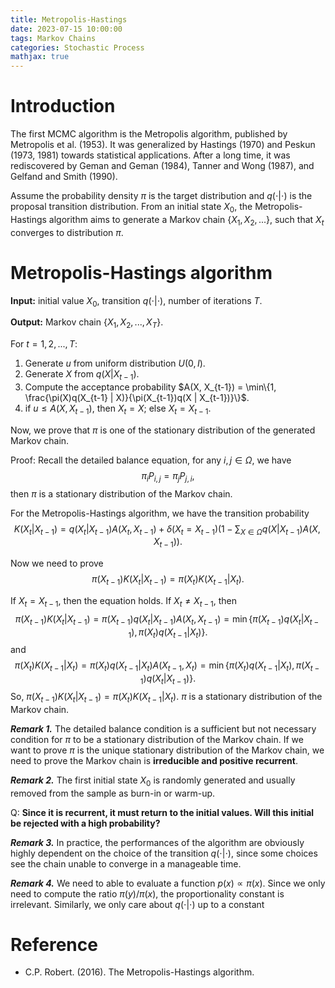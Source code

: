 ```yaml
---
title: Metropolis-Hastings
date: 2023-07-15 10:00:00
tags: Markov Chains
categories: Stochastic Process
mathjax: true
---
```


# Introduction

The first MCMC algorithm is the Metropolis algorithm, published by Metropolis et al. (1953). It was generalized by Hastings (1970) and Peskun (1973, 1981) towards statistical applications. After a long time, it was rediscovered by Geman and Geman (1984), Tanner and Wong
(1987), and Gelfand and Smith (1990).

Assume the probability density $\pi$ is the target distribution and $q(\cdot | \cdot)$ is the proposal transition distribution. From an initial state $X_0$, the Metropolis-Hastings algorithm aims to generate a Markov chain $\{X_1, X_2, ...\}$, such that $X_t$ converges to distribution $\pi$.



# Metropolis-Hastings algorithm

**Input:** initial value $X_0$, transition $q(\cdot | \cdot)$, number of iterations $T$.
 
**Output:** Markov chain $\{X_1, X_2, ..., X_T\}$.

For $t = 1, 2, ..., T$:

1. Generate $u$ from uniform distribution $U(0, I)$.
2. Generate $X$ from $q(X | X_{t-1})$.
3. Compute the acceptance probability $A(X, X_{t-1}) = \min\{1, \frac{\pi(X)q(X_{t-1} | X)}{\pi(X_{t-1})q(X | X_{t-1})}\}$.
4. if $u \leq A(X, X_{t-1})$, then $X_t = X$; else $X_t = X_{t-1}$.

Now, we prove that $\pi$ is one of the stationary distribution of the generated Markov chain.

Proof: Recall the detailed balance equation, for any $i, j \in \Omega$, we have
$$
\pi_i P_{i,j} = \pi_j P_{j,i},
$$
then $\pi$ is a stationary distribution of the Markov chain.

For the Metropolis-Hastings algorithm, we have the transition probability
$$
K(X_t | X_{t-1}) = q(X_t| X_{t-1}) A(X_t, X_{t-1}) + \delta(X_t = X_{t-1}) (1 - \sum_{X \in \Omega} q(X|X_{t-1}) A(X, X_{t-1})).
$$

Now we need to prove 
$$
\pi(X_{t-1})K(X_t | X_{t-1}) = \pi(X_t)K(X_{t-1} | X_t).
$$

If $X_t = X_{t-1}$, then the equation holds. If $X_t \neq X_{t-1}$, then
$$
\pi(X_{t-1})K(X_t | X_{t-1}) = \pi(X_{t-1})q(X_t| X_{t-1}) A(X_t, X_{t-1}) = \min\{\pi(X_{t-1})q(X_t| X_{t-1}), \pi(X_t)q(X_{t-1} | X_t)\}.
$$
and
$$
\pi(X_{t})K(X_{t-1} | X_{t}) = \pi(X_{t})q(X_{t-1}| X_{t}) A(X_{t-1}, X_{t}) = \min\{\pi(X_{t})q(X_{t-1}| X_{t}), \pi(X_{t-1})q(X_{t} | X_{t-1})\}.
$$
So, $\pi(X_{t-1})K(X_t | X_{t-1}) = \pi(X_{t})K(X_{t-1} | X_{t})$. $\pi$ is a stationary distribution of the Markov chain.

***Remark 1.*** The detailed balance condition is a sufficient but not necessary condition for $\pi$ to be a stationary distribution of the Markov chain. If we want to prove $\pi$ is the unique stationary distribution of the Markov chain, we need to prove the Markov chain is **irreducible and positive recurrent**. 

***Remark 2.*** The first initial state $X_0$ is randomly generated and usually removed from the sample as burn-in or warm-up. 

Q: **Since it is recurrent, it must return to the initial values. Will this initial be rejected with a high probability?**

***Remark 3.*** In practice, the performances of the algorithm are obviously highly dependent on the choice of the transition $q(\cdot | \cdot)$, since some choices see the chain unable to converge in a manageable time.

***Remark 4.*** We need to able to evaluate a function $p(x) \propto \pi(x)$. Since we only need to compute the ratio $\pi(y)/\pi(x)$, the proportionality constant is irrelevant. Similarly, we only care about $q(\cdot | \cdot)$ up to a constant

# Reference
- C.P. Robert. (2016). The Metropolis-Hastings algorithm.

